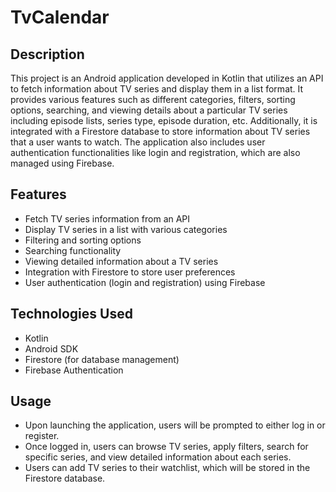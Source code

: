 # TvCalendar

## Description
This project is an Android application developed in Kotlin that utilizes an API to fetch information about TV series and display them in a list format. It provides various features such as different categories, filters, sorting options, searching, and viewing details about a particular TV series including episode lists, series type, episode duration, etc. Additionally, it is integrated with a Firestore database to store information about TV series that a user wants to watch. The application also includes user authentication functionalities like login and registration, which are also managed using Firebase.

## Features
- Fetch TV series information from an API
- Display TV series in a list with various categories
- Filtering and sorting options
- Searching functionality
- Viewing detailed information about a TV series
- Integration with Firestore to store user preferences
- User authentication (login and registration) using Firebase

## Technologies Used
- Kotlin
- Android SDK
- Firestore (for database management)
- Firebase Authentication

## Usage
- Upon launching the application, users will be prompted to either log in or register.
- Once logged in, users can browse TV series, apply filters, search for specific series, and view detailed information about each series.
- Users can add TV series to their watchlist, which will be stored in the Firestore database.
